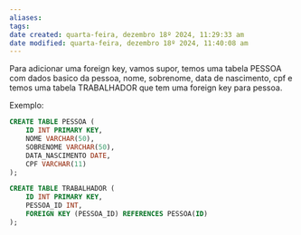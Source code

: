 ```yaml
---
aliases: 
tags: 
date created: quarta-feira, dezembro 18º 2024, 11:29:33 am
date modified: quarta-feira, dezembro 18º 2024, 11:40:08 am
---
```

Para adicionar uma foreign key, vamos supor, temos uma tabela PESSOA com dados basico da pessoa, nome, sobrenome, data de nascimento, cpf e temos uma tabela TRABALHADOR que tem uma foreign key para pessoa.

Exemplo: 

```sql
CREATE TABLE PESSOA (
    ID INT PRIMARY KEY,
    NOME VARCHAR(50),
    SOBRENOME VARCHAR(50),
    DATA_NASCIMENTO DATE,
    CPF VARCHAR(11)
);
```

```sql
CREATE TABLE TRABALHADOR (
    ID INT PRIMARY KEY,
    PESSOA_ID INT,
    FOREIGN KEY (PESSOA_ID) REFERENCES PESSOA(ID)
);
```

